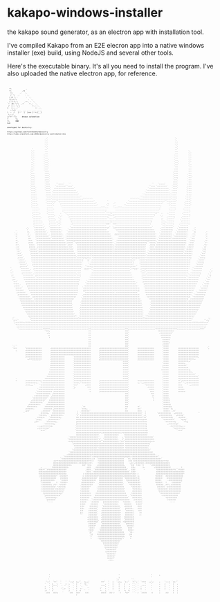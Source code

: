 # kakapo-windows-installer

the kakapo sound generator, as an electron app with installation tool.

I've compiled Kakapo from an E2E elecron app into a native windows installer (exe) build, using NodeJS and several other tools.

Here's the executable binary.  It's all you need to install the program.  I've also uploaded the native electron app, for reference.

<pre style="font-size:4px">
 
                                                                                                                                      
  <\              _
  \\          _/{
   \\       _-   -_
   / `\   _-     - -_
  ( @  \ -        -  -_
  \( =\ \           -  -_
_ | 1 :\ \      _-~-_ -  -_
 ~  |V: \ \  _-~     ~-_-  -_
 /  | :  \ \            ~-_- -_
{   | : _-``               ~- _-_
   : \:}  ___  ___ ____ ____ ____
\  :  /   |--'  |  |=== |--< [__]
 \ : /__       
//`Y'--\\     devops automation
+       \\
\\      WWW
XvX
                                                                  
developed for dockistry:

https://github.com/forktheweb/dockistry
http://labs.stackfork.com:2003/dockistry-contributor/cho
                                                                                                                                                                                         
                                     .`                                                                                                                          `.                                     
                                    `.`                                                                                                                          `.                                     
                                    `.`                                                                                                                          `.`                                    
                                    `.`                                                                                                                          `.`                                    
                                    `.`                                                                                                                          ..`                                    
                        `           ..`                                                                                                                          ..`                                    
                       `.`          ...                                                                                                                          ...          `.                        
                       `.`          ...                                                                                                                          ...          `.`                       
                       `.`         `...                                                                                                                         `...          `.`                       
                       `.`         `...                                                                                                                         `...          `.`                       
                       `.`         `...`                                                                                                                        `...          `.`                       
                       ..`         `...`                                                                                                                        `...`         `.`                       
                       ..`         `...`                                                                                                                        `...`         `..                       
                       ..`         `...`                                                                                                                        `...          `..                       
                       ..`         `...`                                                                                                                        ....          ...                       
                      `..`         `....                                                                                                                        ....          ...                       
                      `...          ....                                                                                                                       `....          ...                       
                      `...          ....`                                                                                                                      `....         `...                       
                      `...`         ....`                                                                                                                      `....         `...`                      
                      `...`         ....`                                                                                                                      `...`         `...                       
                      `...`         `...`                                                                                                                      ....`         `...                       
                      `...`         `....      ``.....`    ``                                                                              ``    `.....`       ....`         ....                       
                      `....         `....     `.........``....`                                                                         ``.... `.........`    `....`         ....                       
                      `....`        `....`   ...................`                                                                      `...................   `....`        `....                       
                      `....`        `....`  ......................                                                                   `.....................`  .....         `....                       
                       ....`         ..... `.......................`                                                                `.......................  .....         `....                       
                       .....         ..... .........................`                                                             ``........................``....`         .....                       
                       .....         `....`...........................``                                                        ``...........................`.....        `....`                       
                       `....`        .....`..............................`````````                                    `````````..............................`....`        `....`                       
                       `.....        `.........``..................................`            `                   `..................................``.........`        .....`                       
                       `.....        `.....`.`    `..................................`          ..    .`          `..................................`    ..`.....        `.....`                       
                       `.....`        .....`.      `..................................`        `.`    ..        ``..................................       .`.....        `.....`                       
                       `......        ......        `.....................................````...     `...````.....................................`        ......        ......                        
                        ......`       `.....`        ...........................................        ..........................................`        `.....`       `......                        
                        .......       `......        `........................................`...................................................         ......        ......`                        
                        `......`      `......      `    `..........................................``.........................................``    `     `......       `.......                        
                        `.......       ......`    `,`     `......................................``````......................................`     `.`    .......       .......`                        
                        `.......`      `......   `..       `....................................``....``.,..................................        ..   `......`      `.......                         
                         ,.......      `,.....`  ..`        `,............................................................................,         `..  `.....,      `,.......                         
                         ........`      .......``,.`         `.................................,,,.``.,,,.................................`         `.,``.......      .........                         
                         `........`     `.......`..`         ``................................```    ``.................................`          `..`.......`     `........`                         
                   .     `,,,,,,,,,`    `,,,,,,,.,,.        `,,,,,,,,,,,,,,,,,,,,,,,,,,,,,,,,,,,,,`  `,,,,,,,,,,,,,,,,,,,,,,,,,,,,,,,,,,,,.`        .,,`,,,,,,,`    `,,,,,,,,,      .                   
                  `,`     .,,,,,,,,,`    ,,,,,,,,,,.      `,,,,,,,,,,,,,,,,,,,,,,,,,,,,,,,,,,,,.`     ``.,,,,,,,,,,,,,,,,,,,,,,,,,,,,,,,,,,,,      `,,,,,,,,,,.    `,,,,,,,,,.     `,                   
        `          .,     `,,,,,,,,,,`   .,,,,,,,,,,`    `,,,,,,,,,,,,,,,,,,,,,,,,,,,,,,,,,,,,,,,.       `.,,,,,,,,,,,,,,,,,,,,,,,,,,,,,,,,,,,     `,,,,,,,,,,`   `,,,,,,,,,,`    `,,          .        
       `,`         `,`    `,,,,,,,,,,,`   ,,,,,,,,,,,    .,,,,,,,,,,,,,,,,,,,,,,,,,,,,,,,,,,,,,,,,,    ,,,,,,,,,,,,,,,,,,,,,,,,,,,,,,,,,,,,,,,.   `,,,,,,,,,,,   `,,,,,,,,,,,     .,`         `,        
       `,`         `,,`    .,,,,,,,,,,,.` .,,,,,,,,,,`  `,,,,,,,,,,,,,,,,,,,,,,,,,,,,,,,,,,,,,,,,,,.   ````,,,,,,,,,,,,,,,,,,,,,,,,,,,,,,,,,,,,   .,,,,,,,,,,. `.,,,,,,,,,,,.    `,,`         `,        
        ,`          ,,,    `,,,,,,,,,,,,,.`,,,,,,,,,,,` `,,,,,,,,,,,,,,,,,,,,,,,,,,,,,,,,,,,,,,,,,,,.     .,,,,,,,,,,,,,,,,,,,,,,,,,,,,,,,,,,,,  `,,,,,,,,,,,`,,,,,,,,,,,,,,`   `,,,          `,        
        ,.          .,,,   `,,,,,,,,,,,,,,,,,,,,,,,,,,, `,,,,,,,,,,,,,,,,,,,,,,,,,,,,,,,,,,,,,,,,,,,,`   .,,,,,,,,,,,,,,,,,,,,,,,,,,,,,,,,,,,,, `,,,,,,,,,,,,,,,,,,,,,,,,,,,   `,,,.          .,        
        ,,`         .,,,,   ,,,,,,,,,,,,,,,,,,,,,,,,,,,, .,,,,,``.,,,,,,,,,,,,,,,,,,,,,,,,,,,,,,,,,,,.  `,,,,,,,,,,,,,,,,,,,,,,,,,,,,,``.,,,,,.`,,,,,,,,,,,,,,,,,,,,,,,,,,,.   .,,,`         `,.        
        .,.         `,,,,,  `,,,,,,,,,,,,,,,,,,,,,,,,,,,.`,,,,.   `,,,,,,,,,,,,,,,,,,,,,,,,,,,,,,,,,,, `,,,,,,,,,,,,,,,,,,,,,,,,,,,,,`   ,,,,,`,,,,,,,,,,,,,,,,,,,,,,,,,,,,`  ,,,,,          .,.        
        `,,`         ,,,,,,  ,,,,,,,,,,,,,,,,,,,,,,,,,,,,,`,,,.    ,,,,,,,,,,,,,,,,,,,,,,,,,,,,,,,,,,,`.,,,,,,,,,,,,,,,,,,,,,,,,,,,,.   `,,,,`,,,,,,,,,,,,,,,,,,,,,,,,,,,,.  ,,,,,.         `,,`        
        `,,.         `,,,,,,``,,,,,,,,,,,,,,,,,,,,,,,,,,,,,.,,,`   ,,,,,,,,,,,,,,,,,,,,,,,,,,,,,,,,,,,`,,,,,,,,,,,,,,,,,,,,,,,,,,,,,.   `,,,,,,,,,,,,,,,,,,,,,,,,,,,,,,,,,``,,,,,,`        `,,,         
         .,,`        `,,,,,,,`,,,,,,,,,,,,,,,,,,,,,,,,,,,,,,,,,,   .,,,,,,,,,,,,,,,,,,,,,,,,,,,,,,,,,,.,,,,,,,,,,,,,,,,,,,,,,,,,,,,,.  `,,,.,,,,,,,,,,,,,,,,,,,,,,,,,,,,,.`,,,,,,,         `,,.         
         .,,,`        .,,,,,,,`,,,,,,,,,,,,,,,,,,,,,,,,,,,,,,,,,,  .,,,,,,,,,,,,,,,,,,,,,,,,,,,,,,,,,,,,,,,,,,,,,,,,,,,,,,,,,,,,,,,,. `,,,,,,,,,,,,,,,,,,,,,,,,,,,,,,,,,,`,,,,,,,.        `,,,`         
         `,,,,`       `,,,,,,,,,,,,,,,,,,,,,,,,,,,,,,,,,,,,,,,,,,, .,,,,,,,,,,,,`,,,,,,,,,,,,,,,,,,,,,,,,,,,,,,,,,,,,,.,,,,,,,,,,,,,.`,,,,,,,,,,,,,,,,,,,,,,,,,,,,,,,,,,,,,,,,,,,`       `,,,,          
          ,,,,,`       ,,,,,,,,,,,,,,,,,,,,,,,,,,,,,,,,,,,,,,,,,,,`,,,,,,,,,,,,, .,,,,,,,,,,,,,,,,,,,,,,,,,,,,,,,,,,,,.,,,,,,,,,,,,,..,,,,,,,,,,,,,,,,,,,,,,,,,,,,,,,,,,,,,,,,,,,       `,,,,,          
          `,,,,,`      .,,,,,,,,,,,,,,,,,,,,,,,,,,,,,,,,,,,,,,,,,,,,,,,,,` ``,,` ,,,,,,,,,,,,,,,,,,,,,,,,,,,,,,,,,,,,,,,`,,`` `,,,,,.,,,,,,,,,,,,,,,,,,,,,,,,,,,,,,,,,,,,,,,,,,,`      `,,,,,`          
           ,,,,,,`     `,,,,,,,,,,,,,,,,,,,,,,,,,,,,,,,,,,,,,,,,,,,,,,,,`    `` ,,,,,,,,,,,,,,,,,,,,,,,,,,,,,,,,,,,,,,,,`,     .,,,,,,,,,,,,,,,,,,,,,,,,,,,,,,,,,,,,,,,,,,,,,,,,      `,,,,,,           
           `,,,,,,`     ,,,,,,,,,,,,,,,,,,,,,,,,,,,,,,,,,,,,,,,,,,,,,,,,      `,,,,,,,,,,,,,,,,,,,,,,,,,,,,,,,,,,,,,,,,,,`     `,,,,,,,,,,,,,,,,,,,,,,,,,,,,,,,,,,,,,,,,,,,,,,,.     `,,,,,,`           
            ,,,,,,,`    `,,,,,,,,,,,,,,,,,,,,,,,,,,,,,,,,,,,,,,,,,,,,,,.   `.,,,,,.,,,,,,,,,,,,,,,,,,,,,,,,,,,,,,,,,,,,,,,,.`   ,,,,,,,,,,,,,,,,,,,,,,,,,,,,,,,,,,,,,,,,,,,,,,,     .,,,,,,,            
   `        `,,,,,,,.    .,,,,,,,,,,,,,,,,,,,,,,,,,,,,,,,,,,,,,,,,,.,,,`  ,,,,,,.`.,,,,,,,,,,,,,,,,,,,,,,,,,,,,,,,,,,.`.,,,,,,  .,,,,,,,,,,,,,,,,,,,,,,,,,,,,,,,,,,,,,,,,,,,,,.   `.,,,,,,,         .   
   ,`        .,,,,,,,,`  `,,,,,,,,,,,,,,,,,,,,,,,,,,,,,,,,,,,,,,,,,.,,,   ````   `,,,,,,,,,,,,,,,,,,,,,,,,,,,,,,,,,,,,`   ```   `,,,`,,,,,,,,,,,,,,,,,,,,,,,,,,,,,,,,,,,,,,,,,   `,,,,,,,,.        `,   
   .,`        ,,,,,,,,,.  .,,,,,,,,,,,,,,,,,,,,,,,,,,,,,,,,,,,,,,, .,,.          ,,,,,,,,,,,,,,,,,,,,,,,,,,,,,,,,,,,,,,         `,,,` ,,,,,,,,,,,,,,,,,,,,,,,,,,,,,,,,,,,,,,,.  .,,,,,,,,,        `,`   
    ,,        `,,,,,,,,,,` ,,,,,,,,,,,,,,,,,,,,,,,,,,,,,,,,,,,,,,,`,,,.         ,,,,,,,,,,,,,,,,,,,,,,,,,,,,,,,,,,,,,,,.         .,,,`,,,,,,,,,,,,,,,,,,,,,,,,,,,,,,,,,,,,,,, `,,,,,,,,,,`       `,,    
    `,,        .,,,,,,,,,,.`,,,,,,,,,,,,,,,,,,,,,,,,,,,,,,,,,,,,,,,,,,`        .,,,,,,,,,,,,,,,,,,,,,,,,,,,,,,,,,,,,,,,,.        `,,,,,,,,,,,,,,,,,,,,,,,,,,,,,,,,,,,,,,,,,,`.,,,,,,,,,,`       `,,`    
     ,,,        ,,,,,,,,,,,,,,,,,,,,,,,,,,,,,,,,,,,,,,,,,,,,,,,,,,,,,,        .,,,,,,,,,,,,,,,,,,,,,,,,,,,,,,,,,,,,,,,,,,.       `,,,,,,,,,,,,,,,,,,,,,,,,,,,,,,,,,,,,,,,,,,,,,,,,,,,,,.       `,,,     
     `,,,`       ,,,,,,,,,,,,,,,,,,,,,,,,,,,,,,,,,,,,,,,,,,,,,,,,,,,,`      `,,,,,,,,,,,,,,,,,,,,,,,,,,,,,,,,,,,,,,,,,,,,,,       ,,,,,,,,,,,,,,,,,,,,,,,,,,,,,,,,,,,,,,,,,,,,,,,,,,,,,       `,,,      
      .,,,,       ,,,,,,,,,,,,,,,,,,,,,,,,,,,,,,,,,,,,,,,,,,,,,,,,,,,      `,,,,,,,,,,,,,,,,,,,,,,,,,,,,,,,,,,,,,,,,,,,,,,,,`     `,,,,,,,,,,,,,,,,,,,,,,,,,,,,,,,,,,,,,,,,,,,,,,,,,,,      `.,,,,      
       ,,,,,`     `,,,,,,,,,,,,,,,,,,,,,,,,,,,,,,,,,,,,,,,,,,,,,,,,,`     .,,,,,,,,,,,,,,,,,,,,,,,,,,,,,,,,,,,,,,,,,,,,,,,,,,.     `,,,,,,,,,,,,,,,,,,,,,,,,,,,,,,,,,,,,,,,,,,,,,,,,,      `,,,,,       
       `,,,,,.`    `,,,,,,,,,,,,,,,,,,,,,,,,,,,,,,,,,,,,,,,,,,,,,,,,    `,,,,,,,,,,,,,,,,,,,,,,,,,,,,,,,,,,,,,,,,,,,,,,,,,,,,,,    `,,,,,,,,,,,,,,,,,,,,,,,,,,,,,,,,,,,,,,,,,,,,,,,,     `,,,,,,`       
        .,,,,,,.    `,,,,,,,,,,,,,,,,,,,,,,,,,,,,,,,,,,,,,,,,,,,,,,,     ,,,,,,,,,,,,,,,,,,,,,,,,,,,,,,,,,,,,,,,,,,,,,,,,,,,,,,     ,,,,,,,,,,,,,,,,,,,,,,,,,,,,,,,,,,,,,,,,,,,,,,,     .,,,,,,.        
         ,,,,,,,,.    ,,,,,,,,,,,,,,,,,,,,,,,,,,,,,,,,,,,,,,,,,,,,,.     ``,,,,,,,,,,,,,,,,,,,,,,,,,,,, ,,,,,,,,,,,,,,,,,,,,,``     .,,,,,,,,,,,,,,,,,,,,,,,,,,,,,,,,,,,,,,,,,,,,,   `.,,,,,,,,         
         `,,,,,,,,,.   ,,,,,,,,,,,,,,,,,,,,,,,,,,,,,,,,,,,,,,,,,,,,      ,,,,,,,,,,,,,,,,,,,,,,,,,,,,,,,,,,,,,,,,,,,,,,,,,,,,,,      ,,,,,,,,,,,,,,,,,,,,,,,,,,,,,,,,,,,,,,,,,,,.  `.,,,,,,,,,          
          `,,,,,,,,,,.  .,,,,,,,,,,,,,,,,,,,,,,,,,,,,,,,,,,,,,,,,,      `,,,,,,,,,,,,,,,,,,,,,,,,,,,,,,,,,,,,,,,,,,,,,,,,,,,,,,       ,,,,,,,,,,,,,,,,,,,,,,,,,,,,,,,,,,,,,,,,,. `.,,,,,,,,,,`          
           .,,,,,,,,,,,.``,,,,,,,,,,,,,,,,,,,,,,,,,,,,,,,,,,,,,,`      `,,,,,,,,,,,,,,,,,,,,,,,,,,,,,,,,,,,,,,,,,,,,,,,,,,,,,,,,       `,,,,,,,,,,,,,,,,,,,,,,,,,,,,,,,,,,,,,,``,,,,,,,,,,,,.           
            .,,,,,,,,,,,,,`,,,,,,,,,,,,,,,,,,,,,,,,,,,,,,,,,,,`        ,,,,,,,,,,,,,,,,,,,,,,,,,,,,,,,,,,,,,,,,,,,,,,,,,,,,,,,,,.         ,,,,,,,,,,,,,,,,,,,,,,,,,,,,,,,,,,,`,,,,,,,,,,,,,.            
             ,,,,,,,,,,,,,,,,,,,,,,,,,,,,,,,,,,,,,,,,,,,,,,,,,        `,,,,,,,,,,,,,,,,,,,,,,,,,,,,,,,,,,,,,,,,,,,,,,,,,,,,,,,,,,        `,,,,,,,,,,,,,,,,,,,,,,,,,,,,,,,,,,,,,,,,,,,,,,,,.             
              ,,,,,,,,,,,,,,,,,,,,,,,,,,,,,,,,,,,,,,,,,,,,,,,,`       .,,,,,,,,,,,,,,,,,,,,,,,,,,,,,,,,,,,,,,,,,,,,,,,,,,,,,,,,,,`       `,,,,,,,,,,,,,,,,,,,,,,,,,,,,,,,,,,,,,,,,,,,,,,,.              
               ,,,,,,,,,,,,,,,,,,,,,,,,,,,,,,,,,,,,,,,,,,,,,,,.       ,,,,,,,,,,,,,,,,,,,,,,,,,,,,,,,,,,,,,,,,,,,,,,,,,,,,,,,,,,,,       .,,,,,,,,,,,,,,,,,,,,,,,,,,,,,,,,,,,,,,,,,,,,,,.               
                .,,,,,,,,,,,,,,,,,,,,,,,,,,,,,,,,,,,,,,,,,,,,,,      `,,,,,,,,,,,,,,,,,,,,,,,,,,,,,,,,,,,,,,,,,,,,,,,,,,,,,,,,,,,,      `,,,,,,,,,,,,,,,,,,,,,,,,,,,,,,,,,,,,,,,,,,,,,,.                
                 .,,,,,,,,,,,,,,,,,,,,,,,,,,,,,,,,,,,,,,,,,,,,,.     `,,,,,,,,,,,,,,,,,,,,,,,,,,,,,,,,,,,,,,,,,,,,,,,,,,,,,,,,,,,,`     ,,,,,,,,,,,,,,,,,,,,,,,,,,,,,,,,,,,,,,,,,,,,,,`                 
                  `,,,,,,,,,,,,,,,,,,,,,,,,,,,,,,,,,,,,,,,,,,,,,.    `,,,,,,,,,,,,,,,,,,,,,,,,,,,,,,,,,,,,,,,,,,,,,,,,,,,,,,,,,,,,`    .,,,,,,,,,,,,,,,,,,,,,,,,,,,,,,,,,,,,,,,,,,,,,`                  
                    ,,,,,,,,,,,,,,,,,,,,,,,,,,,,,,,,,,,,,,,,,,,,,:.  .,,,,,,,,,,,,,,,,,,,,,,,,,,,,,,,,,,,,,,,,,,,,,,,,,,,,,,,,,,,,` `.:,,,,,,,,,,,,,,,,,,,,,,,,,,,,,,,,,,,,,,,,,,,,.                    
     :`              `:,,,,,,,,,,,,,,,,,,,,,,,,,,,,,,,,,,,,,,,,,,,,,:,,,,,,,,,,,,,,,,,,,,,,,,,,,,,,,,,,,,,,,,,,,,,,,,,,,,,,,,,,,,,::,,,,,,,,,,,,,,,,,,,,,,,,,,,,,,,,,,,,,,,,,,,,,,`              .,     
     `,:,``           `,,,,,,,,,,,,,,,,,,,,,,,,,,,,,,,,,,,,,,,,,,,,,,,,,,,,,,,,,,,,,,,,,,,,,,,,,,,,,,,,,,,,,,,,,,,,,,,,,,,,,,,,,,,,,,,,,,,,,,,,,,,,,,,,,,,,,,,,,,,,,,,,,,,,,,,,,,`           ``,:,`     
      `,,,,::::,,:::::,,,,,,,,,,,,,,,,,,,,,,,,,,,,,,,,,,,,,,,,,,,,,,,,,,,,,,,,,,,,,,,,,,,,,,,,,,,,,,,,,,,,,,,,,,,,,,,,,,,,,,,,,,,,,,,,,,,,,,,,,,,,,,,,,,,,,,,,,,,,,,,,,,,,,,,,,,,,:::::,,::::,,,:`      
       `:,,,,,,,,,,,,,,,,,,,,,,,,,,,,,,,,,,,,,,,,,,,,,,,,,,,,,,,,,,,,,,,,,,,,,,,,,,,,,,,,,,,,,,,,,,,,,,,,,,,,,,,,,,,,,,,,,,,,,,,,,,,,,,,,,,,,,,,,,,,,,,,,,,,,,,,,,,,,,,,,,,,,,,,,,,,,,,,,,,,,,,:        
         ,,,,,,,,,,,,,,,,,,,,,,,,,,,,,,,,,,,,,,,,,,,,,,,,,,,,,,,,,,,,,,,,,,,,,,,,,,,,,,,,,,,,,,,,,,,,,,,,,,,,,,,,,,,,,,,,,,,,,,,,,,,,,,,,,,,,,,,,,,,,,,,,,,,,,,,,,,,,,,,,,,,,,,,,,,,,,,,,,,,,,,         
          `,,,,,,,,,,,,,,,,,,,,,,,:::::::,,,,,,,,,,,,,,,,,,,,,,,,,,,,,,,,,,,,,::,,,,,,,,,,,,,,,,,,,,,,,,,,,,,,,,,:::,,,,,,,,,,,,,,,,,,,,,,,,,,:::::::::::::::::::::,,,,,,,,,,,,,,,,,,,,,,::::`          
                                    `:::,                                     ::                                 :::`                            :::::::::::::::                                        
                                      ,:,                                     ::                                 :::`                             .:::::::::::`                                         
                                       ,,                                     ::                                 :::`                              .:::::::::                                           
                                        :                                     ::                                 :::`                               ::::::::,                                           
                                                                              ::                                 :::`                                :::::::                                            
                                                                              ::                                 :::`                                ::::::,                                            
                                                                              ::                                 :::`                                .:::::`                                            
     `.``                                                                     ::                                 :::`                                `:::::                                      .      
     `:::        `:::::::::::::::        .::::::::::::::::::::::::::::::::::::::        ,:::::::::::::::::::::::::::`        ::::::::::::::::        `:::::         ::::::::::::::::::::        `,      
        ,        .:::::::::::::::        .::::::::::::::::::::::::::::::::::::::        ,:::::::::::::::::::::::::::`        ::::::::::::::::        `:::::         ::::::::::::::::::::                
                 .:::::::::::::::        .::::::::::::::::::::::::::::::::::::::        ,:::::::::::::::::::::::::::`        ::::::::::::::::        `:::::         ::::::::::::::::::::                
                 .:::::::::::::::        .::::::::::::::::::::::::::::::::::::::        ,:::::::::::::::::::::::::::`        ::::::::::::::::        `:::::         ::::::::::::::::::::                
                 .:::::::::::::::        .:::::::::::::        `::::::::::::::::        ,:::::::::::::::::::::::::::`        ::::::::::::::::        `:::::         :::::::::::::::::::,                
                   .,::::::::::::        .:::::::::::::        `::::::::::::::::        ,:::::::::::::::::::::::::::`        ::::::::::::::::        `:::::         :::::::::::::::,.                   
                        ````````         .:::::::::::::        `::::::::::::::::        ```````````````````````:::::`        ````````````````         :::::         ::::::::::,.`                       
                                         .:::::::::::::        `::::::::::::::::                               :::::`                                `:::::         ::::::,                             
                                         ::::::::::::::        `::::::::::::::::                               :::::`                                ,:::::         ::::::::`                           
                                         ::::::::::::::        `::::::::::::::::                               :::::`                                ::::::         ::::::::::                          
                                        `::::::::::::::        `::::::::::::::::                               :::::`                               :::::::         :::::::::::,                        
                                        :::::::::::::::        `::::::::::::::::                               :::::`                                ::::::         :::::::::::::,                      
                                       ::::::::::::::::        `::::::::::::::::                               :::::`                                ::::::         :::::::::::::::,`                   
                                      :::::::::::::::::        `::::::::::::::::                               :::::`                                .:::::         ::::::::::::::::::,`                
        .                           :::::::::::::::::::        `::::::::::::::::                               :::::`                                `:::::         ::::::::::::::::::::                
        :        .::::::::::::::,.:::::::::::::::::::::        `::::::::::::::::        ,:::::::::::::::::::::::::::`        ::::::::::::::::        `:::::         ::`,::::::::::::::::                
                 .::::::::::,.  `::::::::::::::::::::::        `:::::,``::::::::        ,:::::::::::::::::::::::::::`        :,.`,,::::::::::        `:::::         :::` `.,::::::::::::                
                 .::::,,, `    `:::::::::::::::::::::::        `:::`       ,::::        ,:::::::::::::::::::::::::::`               `::::::::        `:::::         ::::     ` ,,:::::::                
                               ::::::::::::::.:::::::::        `:.           :::        ,:::::::::::::::::::::::::::`                 .::::::        `:::::         :::::                               
                             `::::::::::::::.::::::::::        ``             .:        ,:::::::::::::::::::::::::::`                   :::::        `::::,         ::::::                              
                            `:::::::::::::: ,::::::::::                        :        ,:::::::::::::::::::::::::::`                    ::::        `:::::         :::::::                             
                           `:::::::::::::. ,:::::::::::                                                          :::`                     :::        `:::::                                             
                          ::::::::::::::  ,::::::::::::                                                          :::`                      ::        `:::::                                             
                        `:::::::::::::`  ::::::::::::::                                                          :::`                      `:        `:::::.                                            
                       ,::::::::::::`   :::::::::::::::                                                          :::`                       :        `:::::;                                            
                      :::::::::::,`    ::::::::::::::::                                                          :::`                                `::::::                                            
                    ,::::::::::.     .:::::::::::::::::                                                          :::`                                `::::::;                                           
                   :::::::::.       ::::::::.::::::::::                 `::                                      :::         ::`                     `:::::::;                                          
                 .:::::::.         :::::::: ,::::::::::                `::::,                                    ::`         :::`                    `:::::``:;                                         
                 .;::`           .:::::::` `:::::::::::            .   ::::::::`                                 :::         ::::   .                 ::::::  .::`                                      
               ``               ::::::;,   :::::::::::;            :  `::::::::::::::::::::::::::::::::::::::::::::::::::::::::::`  :           `;::::::::::;   ,;::::::               ``               
                              `::::::,    ;::::::::::.            `:` :::::::::::::::::::::::::::::::::::::::::::::::::::::::::::` .:             ,::::::::::;    ,:::::;`                              
                             ::::::.    `::::::::::,              ::: ::::::::::::::::::::::::::::::::::::::::::::::::::::::::::::`::`              ::::::::::;     .::::::                             
                           `;::;,`     ,::::::::::                ::::::::::::::::::::::::::::::::::::::::::::::::::::::::::::::::;:::               `::::::::::`     `:;::;`                           
                          ,;::`      `::::::::;,                  ;:::::::::::::::::::::::::::::::::::::::::::::::::::::::::::::::::::                 `:::::::::;       `::;,                          
                                   `::::::::;,                    ;::::::::::::::::::::::::::::::::::::::::::::::::::::::::::::::::::;                    ,:::::::;:`                                   
                             ...,;:::::::;;.                     `:::::::::::::::::::::::::::::::::::::::::::::::::::::::::::::::::::;                      .:;:::::::;,...                             
                             ,;:::::::;:`                        `:::::::::::::::::::::::::::::::::::::::::::::::::::::::::::::::::::;                         `:;:::::::;,                             
                               `::::``                           `:::::::::::::::::::::::::::::::::::::::::::::::::::::::::::::::::::;:                           ``::::`                               
                                                                  ;;;;;;;;;;;;;;;;;;;;;;;:,,;;;;;;;;;;;;;;;;,,:;;;;;;;;;;;;;;;;;;;;;;;;                                                                 
                                                                  ;;;;;;;;;;;;;;;;;;;;;:     ;;;;;;;;;;;;;;     :;;;;;;;;;;;;;;;;;;;;;.                                                                 
                                                           `;;;;;;:;;;;;;;;;;;;;;;;;;;;``    ;;;;;;;;;;;;;    , `;;;;;;;;;;;;;;;;;;;;;;;;;;;`                                                           
                                                          `;;;;;;;;;;;;;;;;;;;;;;;;;;;;`;`  `;;;;;;;;;;;;;.   ;` ;;;;;;;;;;;;;;;;;;;;;;;;;;;;                                                           
                                                          .;,;;;;;;;;;;;;;;;;;;;;;;;;;;:;;``;;;;;;;;;;;;;;;.`;;:`;;;;;;;;;;;;;;;;;;;;;;;;;,,;.                                                          
                                                              `;;;;;;;;;;;;;;;;;;;;;;;;:;;;;;;;;;;;;;;;;;;;;;;;: ;;;;;;;;;;;;;;;;;;;;;;;;`                                                              
                                                               `;;;;;;;;;;;;;;;;;;;;;;::;;;;;;;;;;;;;;;;;;;;;;;: :;;;;;;;;;;;;;;;;;;;;;;`                                                               
                                                                ,;;;;;;;;;;;;;;;;;;;;;`:;;;;;;;;;;;;;;;;;;;;;;;: :;;;;;;;;;;;;;;;;;;;;;,                                                                
                                                              `:;;;;;;;;;;;;;;;;;;;;;;;;;;;;;;;;;;;;;;;;;;;;;;;;;;;;;;;;;;;;;;;;;;;;;;;;:`                                                              
                                                           `:;;;;;;;;;;;;;;;;;;;;;;;;;;;;;;;;;;;;;;;;;;;;;;;;;;;;;;;;;;;;;;;;;;;;;;;;;;;;;;:                                                            
                                                         .;;;;;;;;;;;;;;;;;;;;;;,;;;;;;;;;;;;;;;;;;;;;;;;;;;;;;;;;;;;;;;;;;;;;;;;;;;;;;;;;;;;;.                                                         
                                                      `:;;;;;;;;;;;;;;;;;;;;;;;;`,;;;;;;;;;;;;;;;;;;;;;;;;;;;;;;;;;;;;,.;;;;;;;;;;;;;;;;;;;;;;;;:`                                                      
                                                   `:;;;;;;;;;;;;;;;;;;;;;;;;;;;.,;;  `;;;;;;;;;;;;;;;;;;;;;;;;;`  `;;, ;;;;;;;;;;;;;;;;;;;;;;;;;;;:`                                                   
                                            .;;:::;;;;;;;;;;;;;;;;;;;;;;;;;;;;::;.;    :;;;;;;;;;;;;;;;;;;;;;;;;    .;;; ;;;;;;;;;;;;;;;;;;;;;;;;;;;;;:::;;                                             
                                            ;;;;;;;;;;;;;;;;;;;;;;;..;;;;;;;;.;;:.     :;;;;;;;;;;;;;;;;;;;;;;;;     .,;; ,;;;;;;;;..;;;;;;;;;;;;;;;;;;;;;;;                                            
                                            ;;;;;;;;;;;;;;;;;.          ;;;` :;;.     .;;;;;;;;;;;;;;;;;;;;;;;;;,     `;;;  :;;; `;      `.;;;;;;;;;;;;;;;;;                                            
                                ,          :;;;;;;;;;;;;;;,                 .;;;     ;;;;;;;;;;;;;;;;;;;;;;;;;;;;;     ;;;,       ;,         ,;;;;;;;;;;;;;;:          :                                
                              :;;;::``;:;;;;;;;;;;;;;;;;:                   ;;;;   `;;;;;;;;;;;;;;;;;;;;;;;;;;;;;;;`   ;;;;        .           :;;;;;;;;;;;;;;;::;``::;;;:                              
                              ;;;;;;;;;;;;;;;;;;;;;;;;;;:                  `;;;; `:;;;;;;;;;;;;;;;;;;;;;;;;;;;;;;;;;;` ;;;;.                   ;;;;;;;;;;;;;;;;;;;;;;;;;;;                              
                              :;;;;;;;;;;;;;;;;;;;;;;;;;;                ; ;;;;;;;;;;;;;;;;;;;;;;;;;;;;;;;;;;;;;;;;;;;;:;;;; ;                 ;;;;;;;;;;;;;;;;;;;;;;;;;;:                              
                               ;;;;;;;;;;;;;;;;:  .;;;;;;:              .; ;;;;;;;;;;;;:;;;;;;;;;;;;;;;;;;;;;;;,;;;;;;;;;;;; ;,               :;;;;;;   ;;;;;;;;;;;;;;;;;                               
                               `;;;;;;;;;;;;;;;    ;;;;;;;              ;;;;;;;;;;;;;;` ;;;;;;;;;;;;;;;;;;;;;;; `;;;;;;;;;;;:;;               ;;;;;;;    ;;;;;;;;;;;;;;;`                               
                                ;;;;;;;;;;;;;.     `;;;;;;             `;;;;;;;;;;;;;   ;;;;;;;;;;;;;;;;;;;;;;;   :;;;;;;;;;;;;`              ;;;;;;      .;;;;;;;;;;;;;                                
                                `;;;;;;;;;     ;   :;;;;;.             ,;;;;;;;;;;;.    ;;;;;;;;;;;;;;;;;;;;;;;    `;;;;;;;;;;;:              :;;;;;:   :     ;;;;;;;;;`                                
                                 ;;;;;;;;;, ,:;.  :;;;;;.              ;;;;;;;;;;;     `;;;;;;;;;;;;;;;;;;;;;;;`     :;;;;;;;;;;               ;;;;;;;  ;;:, ,;;;;;;;;,                                 
                                 ;;;;;;;;;;;;;. :;;;;;;;              `;;;;;;;;:       ;;;;;;;;;;;;;;;;;;;;;;;;;       :;;;;;;;;.               ;;;;;;;` :;;;;;;;;;;;;;                                 
                                 ;;;;;;;;;;;;`;;;;;;;;;`              .;;;;;;;:       `;;;;;;;;;;;;;;;;;;;;;;;;;:       :;;;;;;;,               .;;;;;;;;;`;;;;;;;;;;;;                                 
                                 ;;;;;;;;;;;;;;;;;;;;;`               :;;;;;;;;       ;;;;;;;;;;;;;;;;;;;;;;;;;;;       ;;;;;;;;;                :;;;;;;;;;;;;;;;;;;;;;                                 
                                  :;;;;;;;;;;;;;;;;;;`                ;;;;;;;;;;     ;;;;;;;;;;;;;;;;;;;;;;;;;;;;;     :;;;;;;;;;                 `;;;;;;;;;;;;;;;;;;:                                  
                                   `;;;;;;;;;;;;;;;`                  ;;;;;;;;;;.   ;;;;;;;;;;;;;;;;;;;;;;;;;;;;;;;   `;;;;;;;;;;                   .;;;;;;;;;;;;;;;                                    
                                    `;;;;;;;;;;,                      ;;;;;;;;;    ;;;;;;;;;;;;;;;;;;;;;;;;;;;;;;;;;`   ;;;;;;;;;                       :;;;;;;;;;;                                     
                                     `;;;;;;;;`                       ;;;;;;;,   `;;;;;;;;;;;;;;;;;;;;;;;;;;;;;;;;;;;.   ,;;;;;;;`                       `;;;;;;;;                                      
                                      `.....                          ;;;;;;    `;;;;;;;    ;;;;;;;;;;;;;;;    :;;;;;;.    ;;;;;;`                          .....                                       
                                                                      ;;;;;     ;;;;;;;     `;;;;;;;;;;;;;.     ;;;;;;;     ;;;;;`                                                                      
                                                                      ;;;;     ;;;;;;;:    `;;;;;;;;;;;;;;;;    ,;;;;;;;     ;;;;                                                                       
                                                                      ;;;,    .;;;;;;;`    ;;;;;;;;;;;;;;;;;`    ;;;;;;;,    ,;;;                                                                       
                                                                      ;;;     ;;;;;;;;`   .;;;;;;;;;;;;;;;;;:    ';;;;;;;     ;;;                                                                       
                                                                      ;;.     ;;;;;;;;`   ,;;;;;;;;;;;;;;;;;:    ;;;;;;;;`     ;;                                                                       
                                                                      `'      ;;;;;;;;`   ,;;;;;;;;;;;;;;;;;:    ;;;;;;;;`     ;.                                                                       
                                                                             ,;;;;;;;;;   ,;;;;;;;;;;;;;;;;;:   :;;;;;;;;:                                                                              
                                                                             ,;;;;;;;;;   ,;;;;;;;;;;;;;;;;;:   ';;;;;;;;:                                                                              
                                                                             ,;;;;;;;;;'  ,;;;;;;;;;;;;;;;;;:  ,;;;;;;;;;:                                                                              
                                                                              ;;;;;;;'`   ';;;;;;;;;;;;;;;;;'   `';;;;;;;`                                                                              
                                                                              ;;;;;;:     ;;;;;;;;;;;;;;;;;;;     `;;;;;;`                                                                              
                                                                              ';;;;.     .;;;;;;;;;;;;;;;;;;;:     `;;;;'                                                                               
                                                                              :;;;;     `;;;;;;;;;;;;;;;;;;;;;`     ;;;;;                                                                               
                                                                              `;;'     :;;;;;;;;;;;;;;;;;;;;;;;;     ';;.                                                                               
                                                                               ';;    :;;;;;;;;;;;;;;;;;;;;;;;;;;    ;;;                                                                                
                                                                               `;`     ;;;;;;;;;;;;;;;;;;;;;;;;;,    `;.                                                                                
                                                                                :      .;;;;;;;;;;;;;;;;;;;;;;'.      :                                                                                 
                                                                                         `;;;;;;;;;;;;;;;;;;'`                                                                                          
                                                                                           `;;;;;;;;;;;;;;;`                                                                                            
                                                                                            `;;;;;;;;;;;;;`                                                                                             
                                                                                             :;;;;;;;;;;;:                                                                                              
                                                                                              ';;;;;;;;;'                                                                                               
                                                                                              ,;;;;;;;;;:                                                                                               
                                                                                               ';;;;;;;'                                                                                                
                                                                                                ;;;;;;;`                                                                                                
                                                                                                ;;;;;;'                                                                                                 
                                                                                                 .:::,                                                                                                  
                                                                                                                                                                                                        
                                                                                                                                                                                                        
                                                                                                                                                                                                        
                                                                                                                                                                                                        
                                                                                                                                                                                                        
                                                                                                                                                                                                        
                                        '                                                                  '                              '       :                                                     
                                        '                                                                  ;                              '                                                             
                                       '                                                                 `;            ```                              
                                     '..'   '::'   '    '  '..,:  ;,,'`   ;,,,'           :::'   '   ;   `,;,,  `;..'   ':'','  `::::   ,,',.     ,    '...;  `;;.'`                                    
                                    '   '  ;   `.  '    ; `,   '  ;   '`  :;  `               ,  '   ;     ;    ;    ,  ' `. '      '     '       ,    ;   '   ;   ,                                    
                                    ,   '  ;''''.   '  '  `,   '  ;   `.   `'             '''',  '   ;     ;    ;    ,  ' `. '  .''''     '       ,    ;   '   ;   ,                                    
                                    ;   '  ;        :`.,  `,   '  ;   ,,     '`          :`   ,  '   ;     ;    ;    ,  ' `. '  ;   '     '       ,    ;   '   ;   ,                                    
                                    ,;  '  ;`        ''    ;   '  ;  .;   '   '          :.   ,  '   '     ;    :,  :,  ' `. '  '   '     '       ,    '   '   ;   ,                                    
                                     ,;;;   ;;;;,    `     `;;;   ;;;;     ;;;            ;;;;;`  ;;; ;     ;    :;;:   ' `. ;  `;;;;;    .;      ,     ;;;    ;   ,                                    
                                                                  ;

</pre>
